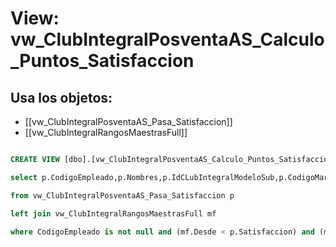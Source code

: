 # View: vw_ClubIntegralPosventaAS_Calculo_Puntos_Satisfaccion

## Usa los objetos:
- [[vw_ClubIntegralPosventaAS_Pasa_Satisfaccion]]
- [[vw_ClubIntegralRangosMaestrasFull]]

```sql

CREATE VIEW [dbo].[vw_ClubIntegralPosventaAS_Calculo_Puntos_Satisfaccion] AS

select p.CodigoEmpleado,p.Nombres,p.IdCLubIntegralModeloSub,p.CodigoMarca,p.Ano,p.Trimestre,p.Satisfaccion,Puntos

from vw_ClubIntegralPosventaAS_Pasa_Satisfaccion p

left join vw_ClubIntegralRangosMaestrasFull mf							on				p.IdRangoVersionMax = mf.IdRangoVersion 

where CodigoEmpleado is not null and (mf.Desde < p.Satisfaccion) and (mf.Hasta >= p.Satisfaccion) 

```

